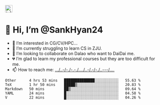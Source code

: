##  <img src="https://user-images.githubusercontent.com/1303154/88677602-1635ba80-d120-11ea-84d8-d263ba5fc3c0.gif" width="24px" alt="hi"> 
# 👋 Hi, I’m @SankHyan24
- 👀 I’m interested in CG/CV/HPC...
- 🌱 I’m currently struggling to learn CS in ZJU.
- 💞️ I’m looking to collaborate on Dalao who want to DaiDai me.
- 💔 I’m glad to learn my professional courses but they are too difficult for me.
- 📫 How to reach me: [.../..-/-./-.-./..../..-/.-/-./..---/....](mailto:sunchuan24@gmail.com)

<!---
SankHyan24/SankHyan24 is a ✨ special ✨ repository because its `README.md` (this file) appears on your GitHub profile.
You can click the Preview link to take a look at your changes.
--->
<!--START_SECTION:waka-->
```text
Other      4 hrs 53 mins   ██████████████░░░░░░░░░░░   55.63 % 
TeX        1 hr 50 mins    █████▒░░░░░░░░░░░░░░░░░░░   20.83 % 
Markdown   50 mins         ██▒░░░░░░░░░░░░░░░░░░░░░░   09.64 % 
YAML       24 mins         █░░░░░░░░░░░░░░░░░░░░░░░░   04.58 % 
V          22 mins         █░░░░░░░░░░░░░░░░░░░░░░░░   04.26 % 
```
<!--END_SECTION:waka-->

